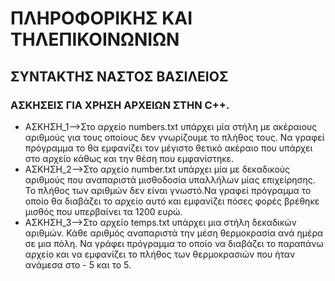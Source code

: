 <h1>ΠΛΗΡΟΦΟΡΙΚΗΣ ΚΑΙ ΤΗΛΕΠΙΚΟΙΝΩΝΙΩΝ</h1>
<h2>ΣΥΝΤΑΚΤΗΣ ΝΑΣΤΟΣ ΒΑΣΙΛΕΙΟΣ</h2>
<h3>ΑΣΚΗΣΕΙΣ ΓΙΑ ΧΡΗΣΗ ΑΡΧΕΙΩΝ ΣΤΗΝ C++.</h3>
<ul>
<li>ΑΣΚΗΣΗ_1-->Στο αρχείο numbers.txt υπάρχει μία στήλη με ακέραιους αριθμούς για τους οποίους δεν γνωρίζουμε το πλήθος τους.
Να γραφεί πρόγραμμα το θα εμφανίζει τον μέγιστο θετικό ακέραιο που υπάρχει στο αρχείο κάθως και την θέση που εμφανίστηκε.</li>
<li>ΑΣΚΗΣΗ_2-->Στο αρχείο number.txt υπάρχει μία με δεκαδικούς αριθμούς που αναπαριστά μισθοδοσία υπαλλήλων μίας επιχείρησης.
Το πλήθος των αριθμών δεν είναι γνωστό.Να γραφεί πρόγραμμα το οποίο θα διαβάζει το αρχείο αυτό 
και εμφανίζει πόσες φορές βρέθηκε μισθός που υπερβαίνει τα 1200 ευρώ.</li>
<li>ΑΣΚΗΣΗ_3-->Στο αρχείο temps.txt υπάρχει μια στήλη δεκαδικών αριθμών. Κάθε αριθμός αναπαριστά την μέση 
θερμοκρασία ανά ημέρα σε μια πόλη. Να γράφει πρόγραμμα το οποίο να διαβάζει το παραπάνω αρχείο 
και να εμφανίζει το πλήθος των θερμοκρασιών που ήταν ανάμεσα στο - 5 και το 5.</li>
</ul>
